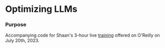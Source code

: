 # Optimizing LLMs

### Purpose

Accompanying code for Shaan's 3-hour live [training](https://www.oreilly.com/live-events/optimizing-large-language-models/0636920090981/0636920090980/#liveEventSchedule) offered on O'Reilly on July 20th, 2023. 
